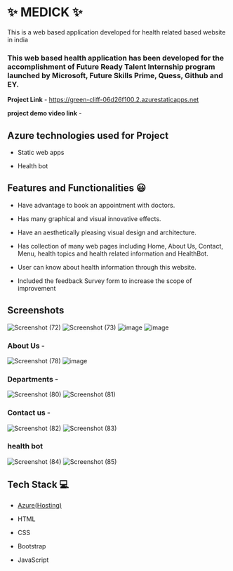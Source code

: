 # ✨  MEDICK  ✨

This is a web based application developed for health related based website in india

### This web based health application has been developed for the accomplishment of Future Ready Talent Internship program launched by Microsoft, Future Skills Prime, Quess, Github and EY.

**Project Link** - https://green-cliff-06d26f100.2.azurestaticapps.net

**project demo video link** - 

## Azure technologies used for Project

- Static web apps

- Health bot

## Features and Functionalities 😃

- Have advantage to book an appointment with doctors.

- Has many graphical and visual innovative effects.

- Have an aesthetically pleasing visual design and architecture.

- Has collection of many web pages including Home, About Us, Contact, Menu, health topics and health related information and HealthBot.

- User can know about health information through this website.

- Included the feedback Survey form to increase the scope of improvement 

## Screenshots
![Screenshot (72)](https://user-images.githubusercontent.com/114670120/205125491-5c52e957-4c67-4a54-b10c-44b04d26cce5.png)
![Screenshot (73)](https://user-images.githubusercontent.com/114670120/205125547-394338ee-463f-4d5f-81fe-149643330583.png)
![image](https://user-images.githubusercontent.com/114670120/205125783-7e17175c-9e7c-4585-a120-12708750fc5f.png)
![image](https://user-images.githubusercontent.com/114670120/205125968-b259a543-0ab9-421b-9aa9-ae2b0a7fdbb1.png)


   

### About Us -
![Screenshot (78)](https://user-images.githubusercontent.com/114670120/205126149-a8eca4cf-b843-48e1-bf6d-ee17dbcc07d7.png)
![image](https://user-images.githubusercontent.com/114670120/205126189-cbab8056-2648-4006-a316-627acd38dbb7.png)

### Departments -
![Screenshot (80)](https://user-images.githubusercontent.com/114670120/205126310-c54a9f56-801f-422b-b0a0-48e86e8d18b0.png)
![Screenshot (81)](https://user-images.githubusercontent.com/114670120/205126390-a662cb45-9060-4b8a-9e07-7bdbf7480851.png)


### Contact us -
![Screenshot (82)](https://user-images.githubusercontent.com/114670120/205126499-5529295f-fd07-46ae-8e69-e86409e0bef3.png)
![Screenshot (83)](https://user-images.githubusercontent.com/114670120/205126623-8dd5f5ef-614e-4313-9804-f636d28fd659.png)


### health bot
![Screenshot (84)](https://user-images.githubusercontent.com/114670120/205126849-47e0b8b6-f076-4134-a19e-07a98c7850ac.png)
![Screenshot (85)](https://user-images.githubusercontent.com/114670120/205126951-2737fd9a-fe61-4f79-8504-a011efddc90a.png)

## Tech Stack 💻

- [Azure(Hosting)](https://azure.microsoft.com/en-in/features/azure-portal/)

- HTML

- CSS

- Bootstrap

- JavaScript
